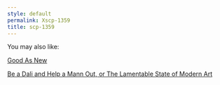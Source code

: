 ```yaml
---
style: default
permalink: Xscp-1359
title: scp-1359
---
```

You may also like:

[Good As New](http://scp-wiki.net/good-as-new)

[Be a Dali and Help a Mann Out, or The Lamentable State of Modern Art](http://scp-wiki.net/be-a-dali-and-help-a-mann-out-or-the-lamentable-state-of-mod)
